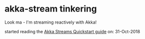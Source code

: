# akka-stream tinkering

Look ma - I'm streaming reactively with Akka!

started reading the [Akka Streams Quickstart guide](https://doc.akka.io/docs/akka/2.5/stream/stream-quickstart.html) on: 31-Oct-2018

